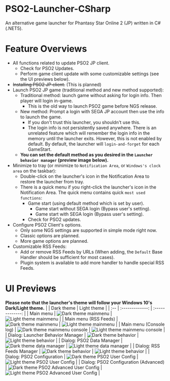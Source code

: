 # PSO2-Launcher-CSharp
 An alternative game launcher for Phantasy Star Online 2 (JP) written in C# (.NET5).

# Feature Overviews
- All functions related to update PSO2 JP client.
  - Check for PSO2 Updates.
  - Perform game client update with some customizable settings (see the UI previews below).
- ~~Installing PSO2 JP client.~~ (This is planned)
- Launch PSO2 JP game (traditional method and new method supported):
  - Traditional method: launch game without asking for login info. Then player will login in-game.
    - This is the old way to launch PSO2 game before NGS release.
  - New method: Prompt a login with SEGA JP account then use the info to launch the game.
    - If you don't trust this launcher, you shouldn't use this.
    - The login info is not persistently saved anywhere. There is an unrelated feature which will remember the login info in the memory until the launcher exits. However, this is not enabled by default. By default, the launcher will `login-and-forget` for each GameStart.
  - **You can set the default method as you desired in the `Launcher behavior manager` (preview image below).**
- Minimize to tray (or minimize to `Notification Area`, or `Windows's clock area` on the taskbar):
  - Double-click on the launcher's icon in the Notification Area to restore the launcher from tray.
  - There is a quick menu if you right-click the launcher's icon in the Notification Area. The quick menu contains quick `most used functions`:
    - Game start (using default method which is set by user).
      - Game start without SEGA login (Bypass user's setting).
      - Game start with SEGA login (Bypass user's setting).
    - Check for PSO2 updates.
- Configure PSO2 Client's options.
  - Only some NGS settings are supported in simple mode right now.
  - Classic options are planned.
  - More game options are planned.
- Customizable RSS Feeds:
  - Add or remove RSS Feeds by URLs (When adding, the `Default` Base Handler should be sufficient for most cases).
  - Plugin system is available to add more handler to handle special RSS Feeds.

# UI Previews
**Please note that the launcher's theme will follow your Windows 10's Dark/Light theme.**
| | Dark theme      | Light theme     |
| :-- | :-------------: | :-------------: |
| Main menu | ![Dark theme mainmenu](https://leayal.github.io/PSO2-Launcher-CSharp/imgs/preview/mainmenu-dark.png) | ![Light theme mainmenu](https://leayal.github.io/PSO2-Launcher-CSharp/imgs/preview/mainmenu-light.png) |
| Main menu (RSS Feeds) | ![Dark theme mainmenu](https://leayal.github.io/PSO2-Launcher-CSharp/imgs/preview/mainmenu-rss-dark.png) | ![Light theme mainmenu](https://leayal.github.io/PSO2-Launcher-CSharp/imgs/preview/mainmenu-rss-light.png) |
| Main menu (Console log) | ![Dark theme mainmenu console](https://leayal.github.io/PSO2-Launcher-CSharp/imgs/preview/mainmenu-console-dark.png) | ![Light theme mainmenu console](https://leayal.github.io/PSO2-Launcher-CSharp/imgs/preview/mainmenu-console-light.png) |
| Dialog: Launcher Behavior Manager | ![Dark theme behavior](https://leayal.github.io/PSO2-Launcher-CSharp/imgs/preview/behavior-dark.png) | ![Light theme behavior](https://leayal.github.io/PSO2-Launcher-CSharp/imgs/preview/behavior-light.png) |
| Dialog: PSO2 Data Manager | ![Dark theme data manager](https://leayal.github.io/PSO2-Launcher-CSharp/imgs/preview/data-mgr-dark.png) | ![Light theme data manager](https://leayal.github.io/PSO2-Launcher-CSharp/imgs/preview/data-mgr-light.png) |
| Dialog: RSS Feeds Manager | ![Dark theme behavior](https://leayal.github.io/PSO2-Launcher-CSharp/imgs/preview/rss-feed-manager-dark.png) | ![Light theme behavior](https://leayal.github.io/PSO2-Launcher-CSharp/imgs/preview/rss-feed-manager-light.png) |
| Dialog: PSO2 Configuration | ![Dark theme PSO2 User Config](https://leayal.github.io/PSO2-Launcher-CSharp/imgs/preview/pso2options-dark.png) | ![Light theme PSO2 User Config](https://leayal.github.io/PSO2-Launcher-CSharp/imgs/preview/pso2options-light.png) |
| Dialog: PSO2 Configuration (Advanced) | ![Dark theme PSO2 Advanced User Config](https://leayal.github.io/PSO2-Launcher-CSharp/imgs/preview/pso2options-adv-dark.png) | ![Light theme PSO2 Advanced User Config](https://leayal.github.io/PSO2-Launcher-CSharp/imgs/preview/pso2options-adv-light.png) |